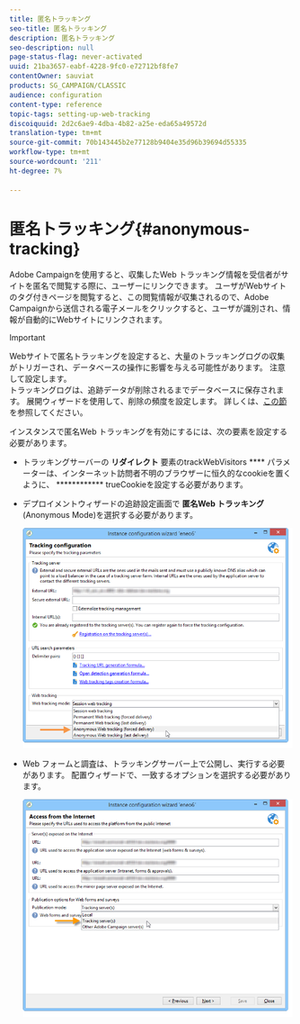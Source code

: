 ```yaml
---
title: 匿名トラッキング
seo-title: 匿名トラッキング
description: 匿名トラッキング
seo-description: null
page-status-flag: never-activated
uuid: 21ba3657-eabf-4228-9fc0-e72712bf8fe7
contentOwner: sauviat
products: SG_CAMPAIGN/CLASSIC
audience: configuration
content-type: reference
topic-tags: setting-up-web-tracking
discoiquuid: 2d2c6ae9-4dba-4b82-a25e-eda65a49572d
translation-type: tm+mt
source-git-commit: 70b143445b2e77128b9404e35d96b39694d55335
workflow-type: tm+mt
source-wordcount: '211'
ht-degree: 7%

---
```



# 匿名トラッキング{#anonymous-tracking}

Adobe Campaignを使用すると、収集したWeb トラッキング情報を受信者がサイトを匿名で閲覧する際に、ユーザーにリンクできます。 ユーザがWebサイトのタグ付きページを閲覧すると、この閲覧情報が収集されるので、Adobe Campaignから送信される電子メールをクリックすると、ユーザが識別され、情報が自動的にWebサイトにリンクされます。

>[!IMPORTANT]
>
>Webサイトで匿名トラッキングを設定すると、大量のトラッキングログの収集がトリガーされ、データベースの操作に影響を与える可能性があります。 注意して設定します。\
>トラッキングログは、追跡データが削除されるまでデータベースに保存されます。 展開ウィザードを使用して、削除の頻度を設定します。 詳しくは、[この節](../../installation/using/deploying-an-instance.md#purging-data)を参照してください。

インスタンスで匿名Web トラッキングを有効にするには、次の要素を設定する必要があります。

* トラッキングサーバーの **リダイレクト** 要素のtrackWebVisitors **** パラメーターは、インターネット訪問者不明のブラウザーに恒久的なcookieを置くように、 ************ trueCookieを設定する必要があります。
* デプロイメントウィザードの追跡設定画面で **匿名Web トラッキング** (Anonymous Mode)を選択する必要があります。

   ![](assets/webtracking_anonymous_set.png)

* Web フォームと調査は、トラッキングサーバー上で公開し、実行する必要があります。 配置ウィザードで、一致するオプションを選択する必要があります。

   ![](assets/webtracking_publication_set_for_webapps.png)


